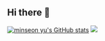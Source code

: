 ## Hi there 👋

<!--
**beomsuchoi/beomsuchoi** is a ✨ _special_ ✨ repository because its `README.md` (this file) appears on your GitHub profile.

Here are some ideas to get you started:

- 🔭 I’m currently working on ...
- 🌱 I’m currently learning ...
- 👯 I’m looking to collaborate on ...
- 🤔 I’m looking for help with ...
- 💬 Ask me about ...
- 📫 How to reach me: ...
- 😄 Pronouns: ...
- ⚡ Fun fact: ...
-->
[![minseon yu's GitHub stats](https://github-readme-stats.vercel.app/api?username=beomsuchoi)](https://github.com/beomsuchoi/github-readme-stats)
<a href="https://opgc.me/#/users/beomsuchoi" target="_blank"><img src="https://prd-opgc-api.opgc.me/githubs/users/beomsuchoi/tag/?theme=basic" /></a>
